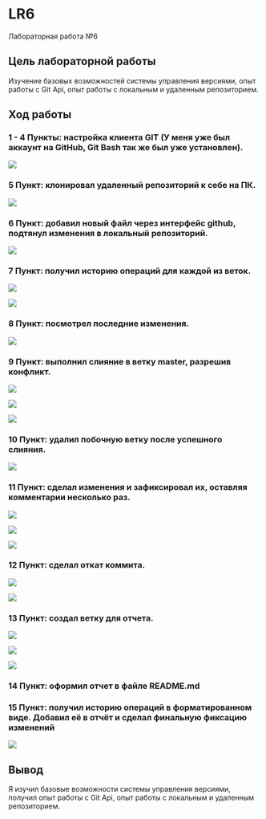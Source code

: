 # LR6
Лабораторная работа №6


## Цель лабораторной работы
Изучение базовых возможностей системы управления версиями, опыт работы с Git Api, опыт работы с локальным и удаленным репозиторием. 


## Ход работы

### 1 - 4 Пункты: настройка клиента GIT (У меня уже был аккаунт на GitHub, Git Bash так же был уже установлен).
![](https://github.com/WispQ/LR6/blob/report/Screenshots/1.png)

### 5 Пункт: клонировал удаленный репозиторий к себе на ПК.
![](https://github.com/WispQ/LR6/blob/report/Screenshots/2.png)

### 6 Пункт: добавил новый файл через интерфейс github, подтянул изменения в локальный репозиторий.
![](https://github.com/WispQ/LR6/blob/report/Screenshots/3.png)

### 7 Пункт: получил историю операций для каждой из веток.
![](https://github.com/WispQ/LR6/blob/report/Screenshots/4.png)

![](https://github.com/WispQ/LR6/blob/report/Screenshots/5.png)

### 8 Пункт: посмотрел последние изменения.
![](https://github.com/WispQ/LR6/blob/report/Screenshots/6.png)

### 9 Пункт: выполнил слияние в ветку master, разрешив конфликт.
![](https://github.com/WispQ/LR6/blob/report/Screenshots/7.png)

![](https://github.com/WispQ/LR6/blob/report/Screenshots/8.png)

![](https://github.com/WispQ/LR6/blob/report/Screenshots/9.png)

### 10 Пункт: удалил побочную ветку после успешного слияния.
![](https://github.com/WispQ/LR6/blob/report/Screenshots/10.png)

### 11 Пункт: сделал изменения и зафиксировал их, оставляя комментарии несколько раз. 
![](https://github.com/WispQ/LR6/blob/report/Screenshots/11.png)

![](https://github.com/WispQ/LR6/blob/report/Screenshots/12.png)

![](https://github.com/WispQ/LR6/blob/report/Screenshots/13.png)

### 12 Пункт: сделал откат коммита.
![](https://github.com/WispQ/LR6/blob/report/Screenshots/14.png)

![](https://github.com/WispQ/LR6/blob/report/Screenshots/15.png)

### 13 Пункт: создал ветку для отчета.
![](https://github.com/WispQ/LR6/blob/report/Screenshots/16.png)

![](https://github.com/WispQ/LR6/blob/report/Screenshots/17.png)

![](https://github.com/WispQ/LR6/blob/report/Screenshots/18.png)

### 14 Пункт: оформил отчет в файле README.md

### 15 Пункт: получил историю операций в форматированном виде. Добавил её в отчёт и сделал финальную фиксацию изменений
![](https://github.com/WispQ/LR6/blob/report/Screenshots/19.png)


## Вывод
Я изучил базовые возможности системы управления версиями, получил опыт работы с Git Api, опыт работы с локальным и удаленным репозиторием. 